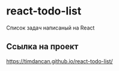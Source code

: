 # react-todo-list
Список задач написаный на React
## Ссылка на проект 
https://timdancan.github.io/react-todo-list/
